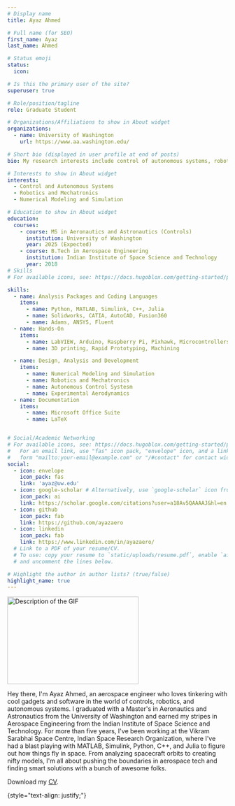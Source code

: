 ```yaml
---
# Display name
title: Ayaz Ahmed

# Full name (for SEO)
first_name: Ayaz
last_name: Ahmed

# Status emoji
status:
  icon: 

# Is this the primary user of the site?
superuser: true

# Role/position/tagline
role: Graduate Student

# Organizations/Affiliations to show in About widget
organizations:
  - name: University of Washington
    url: https://www.aa.washington.edu/

# Short bio (displayed in user profile at end of posts)
bio: My research interests include control of autonomous systems, robotics, Mechatronics, Numerical Modeling and Simulation.

# Interests to show in About widget
interests:
  - Control and Autonomous Systems
  - Robotics and Mechatronics
  - Numerical Modeling and Simulation

# Education to show in About widget
education:
  courses:
    - course: MS in Aeronautics and Astronautics (Controls)
      institution: University of Washington
      year: 2025 (Expected)
    - course: B.Tech in Aerospace Engineering
      institution: Indian Institute of Space Science and Technology
      year: 2018
# Skills
# For available icons, see: https://docs.hugoblox.com/getting-started/page-builder/#icons

skills:
  - name: Analysis Packages and Coding Languages
    items:
      - name: Python, MATLAB, Simulink, C++, Julia
      - name: Solidworks, CATIA, AutoCAD, Fusion360
      - name: Adams, ANSYS, Fluent
  - name: Hands-On
    items:
      - name: LabVIEW, Arduino, Raspberry Pi, Pixhawk, Microcontrollers
      - name: 3D printing, Rapid Prototyping, Machining

  - name: Design, Analysis and Development
    items:
      - name: Numerical Modeling and Simulation
      - name: Robotics and Mechatronics
      - name: Autonomous Control Systesm
      - name: Experimental Aerodynamics
  - name: Documentation
    items:
      - name: Microsoft Office Suite
      - name: LaTeX


# Social/Academic Networking
# For available icons, see: https://docs.hugoblox.com/getting-started/page-builder/#icons
#   For an email link, use "fas" icon pack, "envelope" icon, and a link in the
#   form "mailto:your-email@example.com" or "/#contact" for contact widget.
social:
  - icon: envelope
    icon_pack: fas
    link: 'ayaz@uw.edu'
  - icon: google-scholar # Alternatively, use `google-scholar` icon from `ai` icon pack
    icon_pack: ai
    link: https://scholar.google.com/citations?user=a18Av5QAAAAJ&hl=en
  - icon: github
    icon_pack: fab
    link: https://github.com/ayazaero
  - icon: linkedin
    icon_pack: fab
    link: https://www.linkedin.com/in/ayazaero/
  # Link to a PDF of your resume/CV.
  # To use: copy your resume to `static/uploads/resume.pdf`, enable `ai` icons in `params.yaml`,
  # and uncomment the lines below.

# Highlight the author in author lists? (true/false)
highlight_name: true
---
```

<img src="/assets/media/hi.gif" alt="Description of the GIF" width="300" height="200">

Hey there, I'm Ayaz Ahmed, an aerospace engineer who loves tinkering with cool gadgets and software in the world of controls, robotics, and autonomous systems. I graduated with a Master's in Aeronautics and Astronautics from the University of Washington and earned my stripes in Aerospace Engineering from the Indian Institute of Space Science and Technology. For more than five years, I've been working at the Vikram Sarabhai Space Centre, Indian Space Research Organization, where I've had a blast playing with MATLAB, Simulink, Python, C++, and Julia to figure out how things fly in space. From analyzing spacecraft orbits to creating nifty models, I'm all about pushing the boundaries in aerospace tech and finding smart solutions with a bunch of awesome folks.

<i class="fas fa-download  pr-1 fa-fw"></i> Download my <a href="/uploads/Resume_Ayaz_Website.pdf" target="_blank">CV</a>.</p>

{style="text-align: justify;"}
